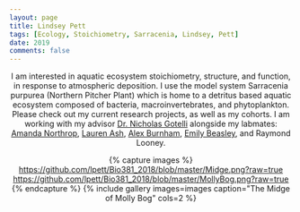 ```yaml
---
layout: page
title: Lindsey Pett
tags: [Ecology, Stoichiometry, Sarracenia, Lindsey, Pett]
date: 2019
comments: false
---
```

    
<center> I am interested in aquatic ecosystem stoichiometry, structure, and function, in response to atmospheric deposition. I use the model system Sarracenia purpurea (Northern Pitcher Plant) which is home to a detritus based aquatic ecosystem composed of bacteria, macroinvertebrates, and phytoplankton. Please check out my current research projects, as well as my cohorts. I am working with my advisor <a href="http://www.uvm.edu/~ngotelli/homepage.html">Dr. Nicholas Gotelli</a> alongside my labmates: <a href="https://amandacnorthrop.com">Amanda Northrop</a>, <a href="https://lvash.github.io">Lauren Ash</a>, <a href="https://github.com/alexburn17">Alex Burnham</a>, <a href="https://beasthebiologist.wordpress.com">Emily Beasley</a>, and Raymond Looney.




{% capture images %}
    https://github.com/lpett/Bio381_2018/blob/master/Midge.png?raw=true
    https://github.com/lpett/Bio381_2018/blob/master/MollyBog.png?raw=true   
{% endcapture %}
{% include gallery images=images caption="The Midge of Molly Bog" cols=2 %}



